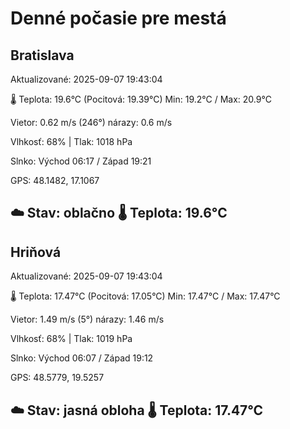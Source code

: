 ﻿# Denné počasie pre mestá

## Bratislava
Aktualizované: 2025-09-07 19:43:04

🌡️ Teplota: 19.6°C 
(Pocitová: 19.39°C)
Min: 19.2°C / Max: 20.9°C

Vietor: 0.62 m/s    (246°) 
nárazy: 0.6 m/s

Vlhkosť: 68% | Tlak: 1018 hPa

Slnko: Východ 06:17 / Západ 19:21

GPS: 48.1482, 17.1067

☁️ Stav: oblačno        🌡️ Teplota: 19.6°C
---

## Hriňová
Aktualizované: 2025-09-07 19:43:04

🌡️ Teplota: 17.47°C 
(Pocitová: 17.05°C)
Min: 17.47°C / Max: 17.47°C

Vietor: 1.49 m/s (5°)
nárazy: 1.46 m/s

Vlhkosť: 68% | Tlak: 1019 hPa

Slnko: Východ 06:07 / Západ 19:12

GPS: 48.5779, 19.5257

☁️ Stav: jasná obloha        🌡️ Teplota: 17.47°C
---
